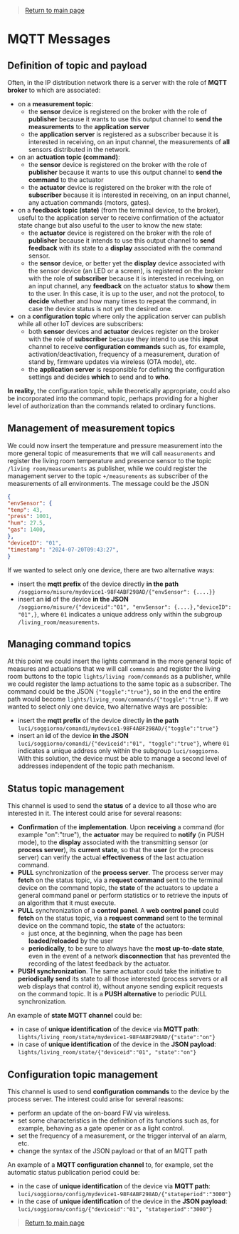 > [Return to main page](README.md)

# **MQTT Messages**

## **Definition of topic and payload**

Often, in the IP distribution network there is a server with the role of **MQTT broker** to which are associated:
- on a **measurement topic**:
    - the **sensor** device is registered on the broker with the role of **publisher** because it wants to use this output channel to **send the measurements** to the **application server**
    - the **application server** is registered as a subscriber because it is interested in receiving, on an input channel, the measurements of **all** sensors distributed in the network.
- on an **actuation topic (command)**:
    - the **sensor** device is registered on the broker with the role of **publisher** because it wants to use this output channel to **send the command** to the actuator
    - the **actuator** device is registered on the broker with the role of **subscriber** because it is interested in receiving, on an input channel, any actuation commands (motors, gates).
- on a **feedback topic (state)** (from the terminal device, to the broker), useful to the application server to receive confirmation of the actuator state change but also useful to the user to know the new state:
    - the **actuator** device is registered on the broker with the role of **publisher** because it intends to use this output channel to **send feedback** with its state to a **display** associated with the command sensor.
    - the **sensor** device, or better yet the **display** device associated with the sensor device (an LED or a screen), is registered on the broker with the role of **subscriber** because it is interested in receiving, on an input channel, any **feedback** on the actuator status to **show** them to the user. In this case, it is up to the user, and not the protocol, to **decide** whether and how many times to repeat the command, in case the device status is not yet the desired one.
- on a **configuration topic** where only the application server can publish while all other IoT devices are subscribers:
    - both **sensor** devices and **actuator** devices register on the broker with the role of **subscriber** because they intend to use this **input** channel to receive **configuration commands** such as, for example, activation/deactivation, frequency of a measurement, duration of stand by, firmware updates via wireless (OTA mode), etc.
    - the **application server** is responsible for defining the configuration settings and decides **which** to send and to **who**.

**In reality**, the configuration topic, while theoretically appropriate, could also be incorporated into the command topic, perhaps providing for a higher level of authorization than the commands related to ordinary functions.

## **Management of measurement topics**

We could now insert the temperature and pressure measurement into the more general topic of measurements that we will call ```measurements``` and register the living room temperature and presence sensor to the topic ```/living room/measurements``` as publisher, while we could register the management server to the topic ```+/measurements``` as subscriber of the measurements of all environments. The message could be the JSON

``` Json
{
"envSensor": {
"temp": 43,
"press": 1001,
"hum": 27.5,
"gas": 1400,
},
"deviceID": "01",
"timestamp": "2024-07-20T09:43:27",
}
```
If we wanted to select only one device, there are two alternative ways:
- insert the **mqtt prefix** of the device directly **in the path** ```/soggiorno/misure/mydevice1-98F4ABF298AD/{"envSensor": {....}}```
- insert an **id** of the device **in the JSON** ```/soggiorno/misure/{"deviceid":"01", "envSensor": {....},"deviceID": "01",}```, where ```01``` indicates a unique address only within the subgroup ```/living_room/measurements```.

## **Managing command topics**

At this point we could insert the lights command in the more general topic of measures and actuations that we will call ```commands``` and register the living room buttons to the topic ```lights/living room/commands``` as a publisher, while we could register the lamp actuations to the same topic as a subscriber. The command could be the JSON ```{"toggle":"true"}```, so in the end the entire path would become ```lights/living_room/commands/{"toggle":"true"}```. If we wanted to select only one device, two alternative ways are possible:
- insert the **mqtt prefix** of the device directly **in the path** ```luci/soggiorno/comandi/mydevice1-98F4ABF298AD/{"toggle":"true"}```
- insert an **id** of the device **in the JSON** ```luci/soggiorno/comandi/{"deviceid":"01", "toggle":"true"}```, where ```01``` indicates a unique address only within the subgroup ```luci/soggiorno```. With this solution, the device must be able to manage a second level of addresses independent of the topic path mechanism.

## **Status topic management**

This channel is used to send the **status** of a device to all those who are interested in it. The interest could arise for several reasons:
- **Confirmation** of the **implementation**. Upon **receiving** a command (for example "on":"true"), the **actuator** may be required to **notify** (in PUSH mode), to the **display** associated with the transmitting sensor (or **process server**), its **current state**, so that the **user** (or the process server) can verify the actual **effectiveness** of the last actuation command.
- **PULL** synchronization of the **process server**. The process server may **fetch** on the status topic, via a **request command** sent to the terminal device on the command topic, the **state** of the actuators to update a general command panel or perform statistics or to retrieve the inputs of an algorithm that it must execute.
- **PULL** synchronization of a **control panel**. A **web control panel** could **fetch** on the status topic, via a **request command** sent to the terminal device on the command topic, the **state** of the actuators:
    - just once, at the beginning, when the page has been **loaded/reloaded** by the user
    - **periodically**, to be sure to always have the **most up-to-date state**, even in the event of a network **disconnection** that has prevented the recording of the latest feedback by the actuator.
- **PUSH synchronization**. The same actuator could take the initiative to **periodically send** its state to all those interested (process servers or all web displays that control it), without anyone sending explicit requests on the command topic. It is a **PUSH alternative** to periodic PULL synchronization.

An example of **state MQTT channel** could be:
- in case of **unique identification** of the device via **MQTT path**: ```lights/living_room/state/mydevice1-98F4ABF298AD/{"state":"on"}```
- in case of **unique identification** of the device in the **JSON payload**: ```lights/living_room/state/{"deviceid":"01", "state":"on"}```

## **Configuration topic management**

This channel is used to send **configuration commands** to the device by the process server. The interest could arise for several reasons:
- perform an update of the on-board FW via wireless.
- set some characteristics in the definition of its functions such as, for example, behaving as a gate opener or as a light control.
- set the frequency of a measurement, or the trigger interval of an alarm, etc.
- change the syntax of the JSON payload or that of an MQTT path

An example of a **MQTT configuration channel** to, for example, set the automatic status publication period could be:
- in the case of **unique identification** of the device via **MQTT path**: ```luci/soggiorno/config/mydevice1-98F4ABF298AD/{"stateperiod":"3000"}```
- in the case of **unique identification** of the device in the **JSON payload**: ```luci/soggiorno/config/{"deviceid":"01", "stateperiod":"3000"}```

> [Return to main page](README.md)
